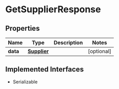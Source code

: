 

# GetSupplierResponse


## Properties

Name | Type | Description | Notes
------------ | ------------- | ------------- | -------------
**data** | [**Supplier**](Supplier.md) |  |  [optional]


## Implemented Interfaces

* Serializable



